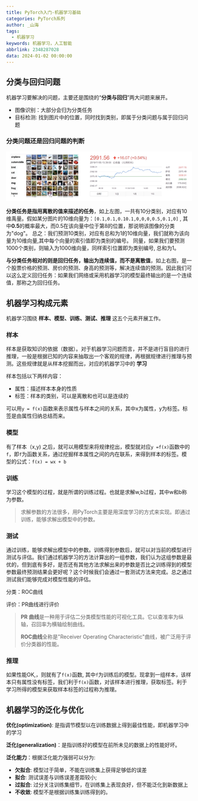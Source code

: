 ```yaml
---
title: PyTorch入门-机器学习基础
categories: PyTorch系列
author: _山海
tags:
  - 机器学习
keywords: 机器学习，人工智能
abbrlink: 2348287028
data: 2024-01-02 00:00:00
---
```




## 分类与回归问题

机器学习要解决的问题，主要还是围绕的“**分类与回归**”两大问题来展开。

- 图像识别：大部分会归为分类任务
- 目标检测:  找到图片中的位置，同时找到类别，即属于分类问题与属于回归问题



### 分类问题还是回归问题的判断

![image-20240102020136582](1.1.PyTorch入门-机器学习基础/image-20240102030421021.png)


**分类任务是指用离散的值来描述的任务**，如上左图，一共有10分类别，对应有10维禹量。假如某分图片的10维向量为：`[0.1,0.1,0.10.1,0,0,0,0.5,0.1,0]` , 其中**0.5**的概率最大，而0.5在该向量中位于第8的位置，那说明该图像的分类为"dog"。 总之：我们预测10类别，对应有总和为1的10维向量，我们就称为该向量为10维向量,其中每个向量的索引值即为类别的编号。 同量，如果我们要预测1000个类别，则输入为1000维向量，同样索引位置即为类别编号,  总和为1。



**与分类任务相对的则是回归任务，输出为连续值，而不是离散值**，如上右图，是一个股票价格的预测、房价的预测、身高的预测等，解决连续值的预测。因此我们可以这么定义回归任务：如果我们网络或采用机器学习的模型最终输出的是一个连续值，那称之为回归任务。



## 机器学习构成元素 

机器学习围绕 **样本、模型、训练、测试、推理** 这五个元素开展工作。

### 样本

样本是获取知识的依据（数据）。对于机器学习问题而言，并不是进行盲目的进行推理，一般是根据已知的内容来抽取出一个客观的规律，再根据规律进行推理与预测。这些规律就是从样本挖掘而出，对应的机器学习中的 **学习**

样本包括以下两样内容：

- 属性：描述样本本身的性质
- 标签：样本的类别，可以是离散和也可以是连续的

可以用`y = f(x)`函数来表示属性与样本之间的关系，其中x为属性，y为标签。标签是由属性归纳总结而来。

### 模型

有了样本（x,y) 之后，就可以用模型来将规律挖出，模型就对应`y =f(x)`函数中的`f`，即`f`为函数关系，通过挖掘样本属性之间的内在联系，来得到样本的标签。模型的公式：`f(x) = wx + b`

### 训练

学习这个模型的过程，就是所谓的训练过程。也就是求解w,b过程，其中w和b称为参数。

>  求解参数的方法很多，用PyTorch主要是用深度学习的方式来实现。即通过训练，能够求解出模型中的参数。



### 测试

通过训练，能够求解出模型中的参数。训练得到参数后，就可以对当前的模型进行测试与评估。我们通过机器学习的方法计算出的一组参数，我们认为这组参数是最优的，但到底有多好，是否还有其他方法求解出来的参数是否比之训练得到的模型参数最终预测结果会更好呢？这个时候我们会通过一套测试方法来完成。总之通过测试我们能够完成对模型性能的评估。

分类：ROC曲线

评价：PR曲线进行评价

> **PR 曲线**是一种用于评估二分类模型性能的可视化工具。它以查准率为纵轴，召回率为横轴绘制曲线。
>
> **ROC曲线**全称是"Receiver Operating Characteristic"曲线，被广泛用于评价分类器的性能。



### 推理

如果性能OK,，则就有了`f(x)`函数, 其中`f`为训练后的模型。现拿到一组样本，该样本只有属性没有标签，我们利于`f(x)`函数，对该样本进行推理，获取标签。利于学习所得的模型来获取样本标签的过程称为推理。



## 机器学习的泛化与优化

**优化(optimization)**: 是指调节模型以在训练数据上得到最佳性能，即机器学习中的学习

**泛化(generalization)**：是指训练好的模型在前所未见的数据上的性能好坏。

**泛化能力**：根据泛化能力强弱可以分为:

- **欠拟合**: 模型过于简单，不能在训练集上获得足够低的误差
- **拟合**:  测试误差与训练误差差距较小;
- **过拟合**: 过分关注训练集细节，在训练集上表现良好，但不能泛化到新数据上
- **不收敛**: 模型不是根据训练集训练得到的。




